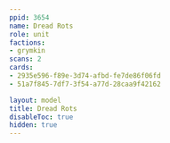 ```yaml
---
ppid: 3654
name: Dread Rots
role: unit
factions:
- grymkin
scans: 2
cards:
- 2935e596-f89e-3d74-afbd-fe7de86f06fd
- 51a7f845-7df7-3f54-a77d-28caa9f42162

layout: model
title: Dread Rots
disableToc: true
hidden: true
---
```

